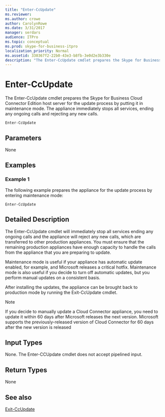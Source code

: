 ```yaml
---
title: "Enter-CcUpdate"
ms.reviewer: 
ms.author: crowe
author: CarolynRowe
ms.date: 3/31/2017
manager: serdars
audience: ITPro
ms.topic: conceptual
ms.prod: skype-for-business-itpro
localization_priority: Normal
ms.assetid: 330367f2-22b0-43e3-b8fb-3e0d2e3b330e
description: "The Enter-CcUpdate cmdlet prepares the Skype for Business Cloud Connector Edition host server for the update process by putting it in maintenance mode. The appliance immediately stops all services, ending any ongoing calls and rejecting any new calls."
---
```


# Enter-CcUpdate

The Enter-CcUpdate cmdlet prepares the Skype for Business Cloud Connector Edition host server for the update process by putting it in maintenance mode. The appliance immediately stops all services, ending any ongoing calls and rejecting any new calls.
  
```
Enter-CcUpdate
```

## Parameters

None
  
## Examples
<a name="Examples"> </a>

### Example 1

The following example prepares the appliance for the update process by entering maintenance mode:
  
```
Enter-CcUpdate 
```

## Detailed Description
<a name="DetailedDescription"> </a>

The Enter-CcUpdate cmdlet will immediately stop all services ending any ongoing calls and the appliance will reject any new calls, which are transferred to other production appliances. You must ensure that the remaining production appliances have enough capacity to handle the calls from the appliance that you are preparing to update.
  
Maintenance mode is useful if your appliance has automatic update enabled, for example, and Microsoft releases a critical hotfix. Maintenance mode is also useful if you decide to turn off automatic updates, but you perform manual updates on a consistent basis.
  
After installing the updates, the appliance can be brought back to production mode by running the Exit-CcUpdate cmdlet.
  
> [!NOTE]
> If you decide to manually update a Cloud Connector appliance, you need to update it within 60 days after Microsoft releases the next version. Microsoft supports the previously-released version of Cloud Connector for 60 days after the new version is released 
  
## Input Types
<a name="InputTypes"> </a>

None. The Enter-CCUpdate cmdlet does not accept pipelined input.
  
## Return Types
<a name="ReturnTypes"> </a>

None 
  
## See also
<a name="ReturnTypes"> </a>

[Exit-CcUpdate](exit-ccupdate.md)
  

